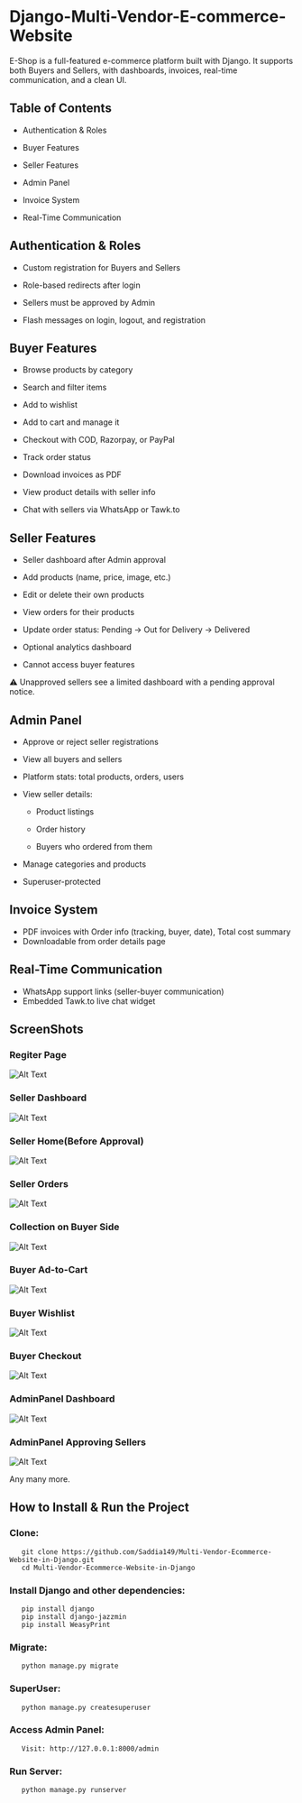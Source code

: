 # Django-Multi-Vendor-E-commerce-Website
E-Shop is a full-featured e-commerce platform built with Django. It supports both Buyers and Sellers, with dashboards, invoices, real-time communication, and a clean UI.

 ## Table of Contents
 
 * Authentication & Roles
 
 *  Buyer Features

 *  Seller Features

 *  Admin Panel

 *  Invoice System

 *  Real-Time Communication

 ## Authentication & Roles
 
* Custom registration for Buyers and Sellers

* Role-based redirects after login

* Sellers must be approved by Admin

* Flash messages on login, logout, and registration

##  Buyer Features

*  Browse products by category

*  Search and filter items

*  Add to wishlist

*  Add to cart and manage it

*  Checkout with COD, Razorpay, or PayPal

*  Track order status

*  Download invoices as PDF

*  View product details with seller info

*  Chat with sellers via WhatsApp or Tawk.to

##  Seller Features

*  Seller dashboard after Admin approval

*  Add products (name, price, image, etc.)

*  Edit or delete their own products

*  View orders for their products

*  Update order status: Pending → Out for Delivery → Delivered

* Optional analytics dashboard

*  Cannot access buyer features

⚠️ Unapproved sellers see a limited dashboard with a pending approval notice.

## Admin Panel

*  Approve or reject seller registrations

*  View all buyers and sellers

*  Platform stats: total products, orders, users

*  View seller details:

     * Product listings

     * Order history

     * Buyers who ordered from them

*  Manage categories and products

*  Superuser-protected

## Invoice System

* PDF invoices with Order info (tracking, buyer, date), Total cost summary
* Downloadable from order details page

## Real-Time Communication

* WhatsApp support links (seller-buyer communication)
* Embedded Tawk.to live chat widget

## ScreenShots

### Regiter Page
![Alt Text](imgs/127.0.0.1_8000_register_.png)
### Seller Dashboard
![Alt Text](imgs/127.0.0.1_8000_seller-dashboard_.png)
### Seller Home(Before Approval)
![Alt Text](imgs/127.0.0.1_8000_seller-home_.png)
### Seller Orders
![Alt Text](imgs/127.0.0.1_8000_seller-orders_.png)
### Collection on Buyer Side
![Alt Text](imgs/127.0.0.1_8000_collections.png)
### Buyer Ad-to-Cart
![Alt Text](imgs/127.0.0.1_8000_cart_.png)
### Buyer Wishlist
![Alt Text](imgs/127.0.0.1_8000_wishlist.png)
### Buyer Checkout
![Alt Text](imgs/127.0.0.1_8000_checkout.png)
### AdminPanel Dashboard
![Alt Text](imgs/127.0.0.1_8000_adminpanel_dashboard_.png)
### AdminPanel Approving Sellers
![Alt Text](imgs/127.0.0.1_8000_adminpanel_sellers_.png)

Any many more.
##  How to Install & Run the Project
### Clone:
       git clone https://github.com/Saddia149/Multi-Vendor-Ecommerce-Website-in-Django.git
       cd Multi-Vendor-Ecommerce-Website-in-Django

### Install Django and other dependencies:
       pip install django
       pip install django-jazzmin
       pip install WeasyPrint

### Migrate:
       python manage.py migrate

### SuperUser:
       python manage.py createsuperuser

###  Access Admin Panel:
       Visit: http://127.0.0.1:8000/admin

### Run Server:
       python manage.py runserver










